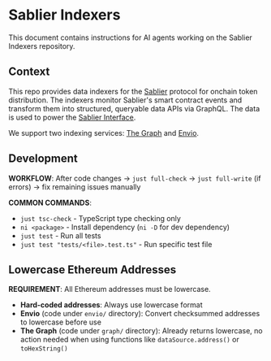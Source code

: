 # Sablier Indexers

This document contains instructions for AI agents working on the Sablier Indexers repository.

## Context

This repo provides data indexers for the [Sablier](https://sablier.com) protocol for onchain token distribution. The
indexers monitor Sablier's smart contract events and transform them into structured, queryable data APIs via GraphQL.
The data is used to power the [Sablier Interface](https://app.sablier.com).

We support two indexing services: [The Graph](https://thegraph.com) and [Envio](https://envio.dev).

## Development

**WORKFLOW**: After code changes → `just full-check` → `just full-write` (if errors) → fix remaining issues manually

**COMMON COMMANDS**:

- `just tsc-check` - TypeScript type checking only
- `ni <package>` - Install dependency (`ni -D` for dev dependency)
- `just test` - Run all tests
- `just test "tests/<file>.test.ts"` - Run specific test file

## Lowercase Ethereum Addresses

**REQUIREMENT**: All Ethereum addresses must be lowercase.

- **Hard-coded addresses**: Always use lowercase format
- **Envio** (code under `envio/` directory): Convert checksummed addresses to lowercase before use
- **The Graph** (code under `graph/` directory): Already returns lowercase, no action needed when using functions like
  `dataSource.address()` or `toHexString()`
